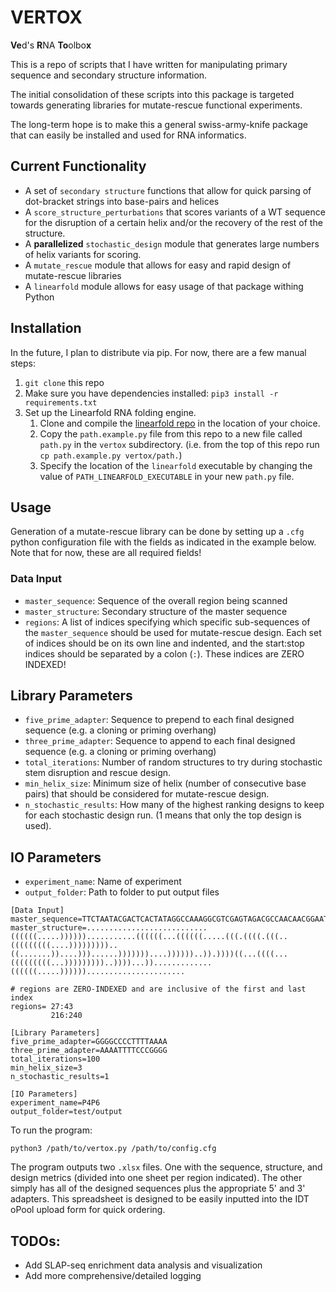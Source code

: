 # VERTOX  
  
**Ve**d's **R**NA **To**olbo**x**  
  
This is a repo of scripts that I have written for manipulating primary sequence and secondary structure information.  
  
The initial consolidation of these scripts into this package is targeted towards generating libraries for mutate-rescue functional experiments.  
  
The long-term hope is to make this a general swiss-army-knife package that can easily be installed and used for RNA informatics.  


## Current Functionality
- A set of `secondary structure` functions that allow for quick parsing of dot-bracket strings into base-pairs and helices
- A `score_structure_perturbations` that scores variants of a WT sequence for the disruption of a certain helix and/or the recovery of the rest of the structure.
- A **parallelized** `stochastic_design` module that generates large numbers of helix variants for scoring.
- A `mutate_rescue` module that allows for easy and rapid design of mutate-rescue libraries
- A `linearfold` module allows for easy usage of that package withing Python


## Installation
In the future, I plan to distribute via pip. For now, there are a few manual steps:

1. `git clone` this repo
2. Make sure you have dependencies installed: `pip3 install -r requirements.txt`
3. Set up the Linearfold RNA folding engine.
    1. Clone and compile the [linearfold repo](https://github.com/LinearFold/LinearFold) in the location of your choice.
    2. Copy the `path.example.py` file from this repo to a new file called `path.py` in the `vertox` subdirectory. (i.e. from the top of this repo run `cp path.example.py vertox/path.`)
    3. Specify the location of the `linearfold` executable by changing the value of `PATH_LINEARFOLD_EXECUTABLE` in your new `path.py` file.
    

## Usage
Generation of a mutate-rescue library can be done by setting up a `.cfg` python configuration file with the fields as indicated in the example below. Note that for now, these are all required fields!

### Data Input
- `master_sequence`: Sequence of the overall region being scanned
- `master_structure`: Secondary structure of the master sequence
- `regions`: A list of indices specifying which specific sub-sequences of the `master_sequence` should be used for mutate-rescue design. Each set of indices should be on its own line and indented, and the start:stop indices should be separated by a colon (`:`). These indices are ZERO INDEXED!

## Library Parameters
- `five_prime_adapter`: Sequence to prepend to each final designed sequence (e.g. a cloning or priming overhang)
- `three_prime_adapter`: Sequence to append to each final designed sequence (e.g. a cloning or priming overhang)
- `total_iterations`: Number of random structures to try during stochastic stem disruption and rescue design.
- `min_helix_size`: Minimum size of helix (number of consecutive base pairs) that should be considered for mutate-rescue design.
- `n_stochastic_results`: How many of the highest ranking designs to keep for each stochastic design run. (1 means that only the top design is used).

## IO Parameters
- `experiment_name`: Name of experiment
- `output_folder`: Path to folder to put output files

```
[Data Input]
master_sequence=TTCTAATACGACTCACTATAGGCCAAAGGCGTCGAGTAGACGCCAACAACGGAATTGCGGGAAAGGGGTCAACAGCCGTTCAGTACCAAGTCTCAGGGGAAACTTTGAGATGGCCTTGCAAAGGGTATGGTAATAAGCTGACGGACATGGTCCTAACCACGCAGCCAAGTCCTAAGTCAACAGATCTTCTGTTGATATGGATGCAGTTCAAAACCAAACCGTCAGCGAGTAGCTGACAAAAAGAAACAACAACAACAAC
master_structure=...........................((((((.....))))))...........((((((...((((((.....(((.((((.(((..(((((((((....)))))))))..((.......))....)))......)))))))....))))))..)).))))((...((((...(((((((((...)))))))))..))))...)).............((((((.....))))))......................

# regions are ZERO-INDEXED and are inclusive of the first and last index
regions= 27:43
         216:240

[Library Parameters]
five_prime_adapter=GGGGCCCCTTTTAAAA
three_prime_adapter=AAAATTTTCCCGGGG
total_iterations=100
min_helix_size=3
n_stochastic_results=1

[IO Parameters]
experiment_name=P4P6
output_folder=test/output

```

To run the program:
```
python3 /path/to/vertox.py /path/to/config.cfg
```

The program outputs two `.xlsx` files. One with the sequence, structure, and design metrics (divided into one sheet per region indicated). The other simply has all of the designed sequences plus the appropriate 5' and 3' adapters. This spreadsheet is designed to be easily inputted into the IDT oPool upload form for quick ordering.

  
## TODOs:  
- Add SLAP-seq enrichment data analysis and visualization
- Add more comprehensive/detailed logging
